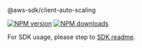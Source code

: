 @aws-sdk/client-auto-scaling

[![NPM version](https://img.shields.io/npm/v/@aws-sdk/client-auto-scaling/beta.svg)](https://www.npmjs.com/package/@aws-sdk/client-auto-scaling)
[![NPM downloads](https://img.shields.io/npm/dm/@aws-sdk/client-auto-scaling.svg)](https://www.npmjs.com/package/@aws-sdk/client-auto-scaling)

For SDK usage, please step to [SDK readme](https://github.com/aws/aws-sdk-js-v3).
